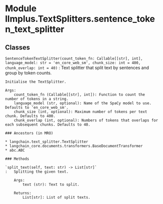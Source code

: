 Module llmplus.TextSplitters.sentence_token_text_splitter
=========================================================

Classes
-------

`SentenceTokenTextSplitter(count_token_fn: Callable[[str], int], language_model: str = 'en_core_web_sm', chunk_size: int = 400, chunk_overlap: int = 40)`
:   Text splitter that split text by sentences and group by token counts.
        
    
    Initialise the TextSplitter.
    
    Args:
        count_token_fn (Callable[[str], int]): Function to count the number of tokens in a string.
        language_model (str, optional): Name of the SpaCy model to use. Defaults to 'en_core_web_sm'.
        chunk_size (int, optional): Maximum number of tokens per text chunk. Defaults to 400.
        chunk_overlap (int, optional): Numbers of tokens that overlaps for each subsequent chunks. Defaults to 40.

    ### Ancestors (in MRO)

    * langchain.text_splitter.TextSplitter
    * langchain_core.documents.transformers.BaseDocumentTransformer
    * abc.ABC

    ### Methods

    `split_text(self, text: str) ‑> List[str]`
    :   Splitting the given text.
        
        Args:
            text (str): Text to split.
        
        Returns:
            List[str]: List of split texts.